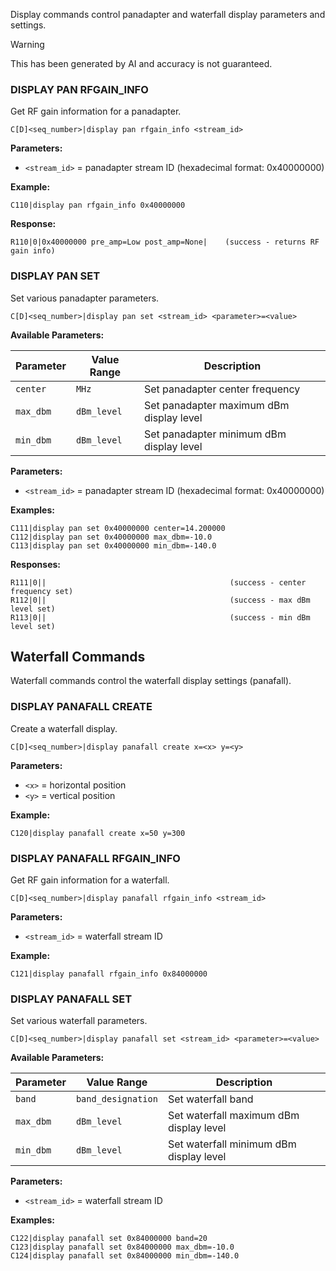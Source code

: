 Display commands control panadapter and waterfall display parameters and settings.

> [!WARNING]
> This has been generated by AI and accuracy is not guaranteed.

### DISPLAY PAN RFGAIN_INFO

Get RF gain information for a panadapter.

```
C[D]<seq_number>|display pan rfgain_info <stream_id>
```

**Parameters:**
- `<stream_id>` = panadapter stream ID (hexadecimal format: 0x40000000)

**Example:**
```
C110|display pan rfgain_info 0x40000000
```

**Response:**
```
R110|0|0x40000000 pre_amp=Low post_amp=None|    (success - returns RF gain info)
```

### DISPLAY PAN SET

Set various panadapter parameters.

```
C[D]<seq_number>|display pan set <stream_id> <parameter>=<value>
```

**Available Parameters:**

| Parameter | Value Range | Description |
|-----------|-------------|-------------|
| `center` | `MHz` | Set panadapter center frequency |
| `max_dbm` | `dBm_level` | Set panadapter maximum dBm display level |
| `min_dbm` | `dBm_level` | Set panadapter minimum dBm display level |

**Parameters:**
- `<stream_id>` = panadapter stream ID (hexadecimal format: 0x40000000)

**Examples:**
```
C111|display pan set 0x40000000 center=14.200000
C112|display pan set 0x40000000 max_dbm=-10.0
C113|display pan set 0x40000000 min_dbm=-140.0
```

**Responses:**
```
R111|0||                                         (success - center frequency set)
R112|0||                                         (success - max dBm level set)
R113|0||                                         (success - min dBm level set)
```

## Waterfall Commands

Waterfall commands control the waterfall display settings (panafall).

### DISPLAY PANAFALL CREATE

Create a waterfall display.

```
C[D]<seq_number>|display panafall create x=<x> y=<y>
```

**Parameters:**
- `<x>` = horizontal position
- `<y>` = vertical position

**Example:**
```
C120|display panafall create x=50 y=300
```

### DISPLAY PANAFALL RFGAIN_INFO

Get RF gain information for a waterfall.

```
C[D]<seq_number>|display panafall rfgain_info <stream_id>
```

**Parameters:**
- `<stream_id>` = waterfall stream ID

**Example:**
```
C121|display panafall rfgain_info 0x84000000
```

### DISPLAY PANAFALL SET

Set various waterfall parameters.

```
C[D]<seq_number>|display panafall set <stream_id> <parameter>=<value>
```

**Available Parameters:**

| Parameter | Value Range | Description |
|-----------|-------------|-------------|
| `band` | `band_designation` | Set waterfall band |
| `max_dbm` | `dBm_level` | Set waterfall maximum dBm display level |
| `min_dbm` | `dBm_level` | Set waterfall minimum dBm display level |

**Parameters:**
- `<stream_id>` = waterfall stream ID

**Examples:**
```
C122|display panafall set 0x84000000 band=20
C123|display panafall set 0x84000000 max_dbm=-10.0
C124|display panafall set 0x84000000 min_dbm=-140.0
```